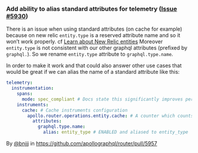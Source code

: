 ### Add ability to alias standard attributes for telemetry ([Issue #5930](https://github.com/apollographql/router/issues/5930))

There is an issue when using standard attributes (on cache for example) because on new relic `entity.type` is a reserved attribute name and so it won’t work properly. cf [Learn about New Relic entities](https://docs.newrelic.com/docs/new-relic-solutions/new-relic-one/core-concepts/what-entity-new-relic/#reserved-attributes)  Moreover `entity.type` is not consistent with our other graphql attributes (prefixed by `graphql.`). So we rename `entity.type` attribute to `graphql.type.name`.

In order to make it work and that could also answer other use cases that would be great if we can alias the name of a standard attribute like this:

```yaml
telemetry:
  instrumentation:
    spans:
      mode: spec_compliant # Docs state this significantly improves performance: https://www.apollographql.com/docs/router/configuration/telemetry/instrumentation/spans#spec_compliant
    instruments:
      cache: # Cache instruments configuration
        apollo.router.operations.entity.cache: # A counter which counts the number of cache hit and miss for subgraph requests
          attributes:
            graphql.type.name:
              alias: entity_type # ENABLED and aliased to entity_type
```

By [@bnjjj](https://github.com/bnjjj) in https://github.com/apollographql/router/pull/5957
